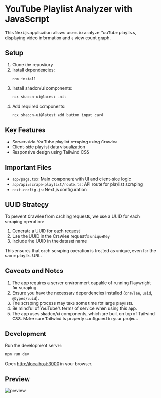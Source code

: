 # YouTube Playlist Analyzer with JavaScript

This Next.js application allows users to analyze YouTube playlists, displaying video information and a view count graph.

## Setup

1. Clone the repository
2. Install dependencies:
   ```bash
   npm install
   ```
3. Install shadcn/ui components:
   ```bash
   npx shadcn-ui@latest init
   ```
4. Add required components:
   ```bash
   npx shadcn-ui@latest add button input card
   ```

## Key Features

- Server-side YouTube playlist scraping using Crawlee
- Client-side playlist data visualization
- Responsive design using Tailwind CSS

## Important Files

- `app/page.tsx`: Main component with UI and client-side logic
- `app/api/scrape-playlist/route.ts`: API route for playlist scraping
- `next.config.js`: Next.js configuration


## UUID Strategy

To prevent Crawlee from caching requests, we use a UUID for each scraping operation:

1. Generate a UUID for each request
2. Use the UUID in the Crawlee request's `uniqueKey`
3. Include the UUID in the dataset name

This ensures that each scraping operation is treated as unique, even for the same playlist URL.

## Caveats and Notes

1. The app requires a server environment capable of running Playwright for scraping.
2. Ensure you have the necessary dependencies installed (`crawlee`, `uuid`, `@types/uuid`).
3. The scraping process may take some time for large playlists.
4. Be mindful of YouTube's terms of service when using this app.
5. The app uses shadcn/ui components, which are built on top of Tailwind CSS. Make sure Tailwind is properly configured in your project.

## Development

Run the development server:

```bash
npm run dev
```

Open [http://localhost:3000](http://localhost:3000) in your browser.

## Preview

![preview](https://github.com/user-attachments/assets/25cb250c-70e5-4d2b-b335-cf1298925d73)


